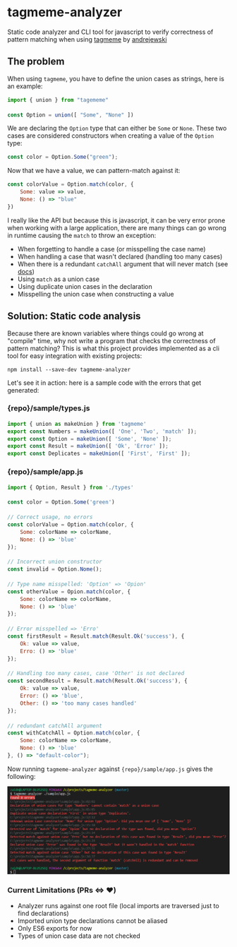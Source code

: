 # tagmeme-analyzer
Static code analyzer and CLI tool for javascript to verify correctness of pattern matching when using [tagmeme](https://github.com/andrejewski/tagmeme) by [andrejewski](https://github.com/andrejewski)

## The problem
When using `tagmeme`, you have to define the union cases as strings, here is an example:
```js
import { union } from "tagememe" 

const Option = union([ "Some", "None" ])
```
We are declaring the `Option` type that can either be `Some` or `None`. These two cases are considered constructors when creating a value of the `Option` type:
```js
const color = Option.Some("green");
```
Now that we have a value, we can pattern-match against it:
```js
const colorValue = Option.match(color, {
    Some: value => value, 
    None: () => "blue"
})
```
I really like the API but because this is javascript, it can be very error prone when working with a large application, there are many things can go wrong in runtime causing the `match` to throw an exception:
 - When forgetting to handle a case (or misspelling the case name)
 - When handling a case that wasn't declared (handling too many cases)
 - When there is a redundant `catchAll` argument that will never match (see [docs](https://github.com/andrejewski/tagmeme#documentation))
 - Using `match` as a union case
 - Using duplicate union cases in the declaration
 - Misspelling the union case when constructing a value

## Solution: Static code analysis
Because there are known variables where things could go wrong at "compile" time, why not write a program that checks the correctness of pattern matching? This is what this project provides implemented as a cli tool for easy integration with existing projects:
```
npm install --save-dev tagmeme-analyzer
```
Let's see it in action: here is a sample code with the errors that get generated:
### {repo}/sample/types.js
```js
import { union as makeUnion } from 'tagmeme'
export const Numbers = makeUnion([ 'One', 'Two', 'match' ]);
export const Option = makeUnion([ 'Some', 'None' ]);
export const Result = makeUnion([ 'Ok', 'Error' ]);
export const Deplicates = makeUnion([ 'First', 'First' ]);
```
### {repo}/sample/app.js
```js
import { Option, Result } from './types'

const color = Option.Some('green')

// Correct usage, no errors
const colorValue = Option.match(color, {
    Some: colorName => colorName, 
    None: () => 'blue'
});

// Incorrect union constructor
const invalid = Option.Nome();

// Type name misspelled: 'Option' => 'Opion'
const otherValue = Opion.match(color, {
    Some: colorName => colorName, 
    None: () => 'blue'
});

// Error misspelled => 'Erro'
const firstResult = Result.match(Result.Ok('success'), {
    Ok: value => value, 
    Erro: () => 'blue'
});

// Handling too many cases, case 'Other' is not declared
const secondResult = Result.match(Result.Ok('success'), {
    Ok: value => value, 
    Error: () => 'blue', 
    Other: () => 'too many cases handled'
});

// redundant catchAll argument
const withCatchAll = Option.match(color, {
    Some: colorName => colorName, 
    None: () => 'blue'
}, () => "default-color");
```
Now running `tagmeme-analyzer` against `{repo}/sample/app.js` gives the following:

![example](example.png)

### Current Limitations (PRs <=> :heart:) 
 - Analyzer runs against one root file (local imports are traversed just to find declarations)
 - Imported union type declarations cannot be aliased
 - Only ES6 exports for now
 - Types of union case data are not checked